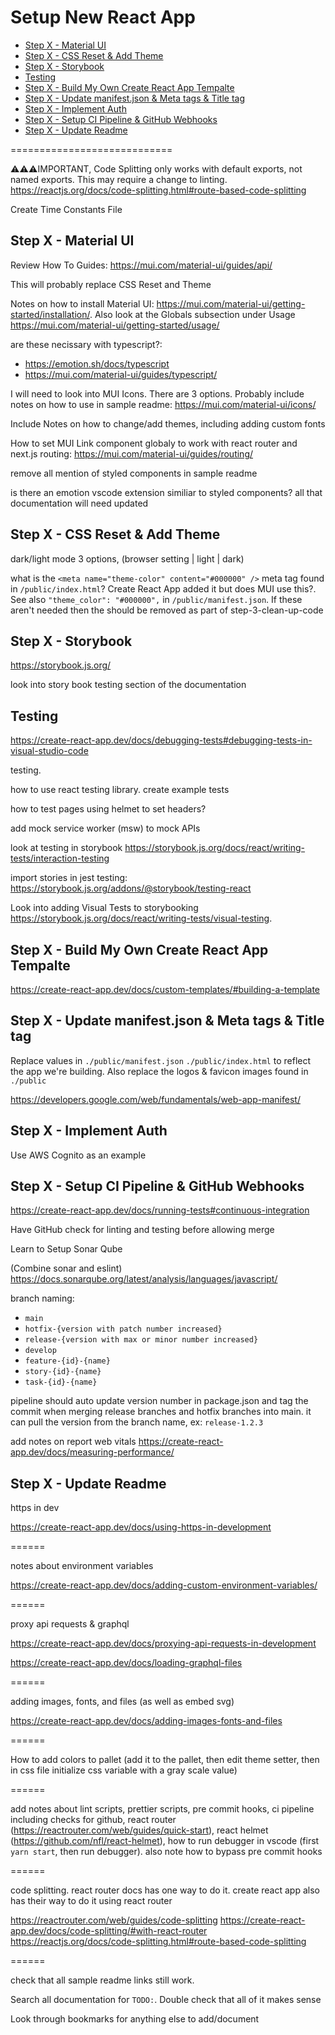 # Setup New React App <!-- omit in toc -->

- [Step X - Material UI](#step-x---material-ui)
- [Step X - CSS Reset & Add Theme](#step-x---css-reset--add-theme)
- [Step X - Storybook](#step-x---storybook)
- [Testing](#testing)
- [Step X - Build My Own Create React App Tempalte](#step-x---build-my-own-create-react-app-tempalte)
- [Step X - Update manifest.json & Meta tags & Title tag](#step-x---update-manifestjson--meta-tags--title-tag)
- [Step X - Implement Auth](#step-x---implement-auth)
- [Step X - Setup CI Pipeline & GitHub Webhooks](#step-x---setup-ci-pipeline--github-webhooks)
- [Step X - Update Readme](#step-x---update-readme)

============================

⚠️⚠️⚠️IMPORTANT, Code Splitting only works with default exports, not named exports. This may require a change to linting. https://reactjs.org/docs/code-splitting.html#route-based-code-splitting

Create Time Constants File

## Step X - Material UI

Review How To Guides: https://mui.com/material-ui/guides/api/

This will probably replace CSS Reset and Theme

Notes on how to install Material UI: https://mui.com/material-ui/getting-started/installation/. Also look at the Globals subsection under Usage https://mui.com/material-ui/getting-started/usage/

are these necissary with typescript?:

- https://emotion.sh/docs/typescript
- https://mui.com/material-ui/guides/typescript/

I will need to look into MUI Icons. There are 3 options. Probably include notes on how to use in sample readme: https://mui.com/material-ui/icons/

Include Notes on how to change/add themes, including adding custom fonts

How to set MUI Link component globaly to work with react router and next.js routing: https://mui.com/material-ui/guides/routing/

remove all mention of styled components in sample readme

is there an emotion vscode extension similiar to styled components? all that documentation will need updated

## Step X - CSS Reset & Add Theme

dark/light mode 3 options, (browser setting | light | dark)

what is the `<meta name="theme-color" content="#000000" />` meta tag found in `/public/index.html`? Create React App added it but does MUI use this?. See also `"theme_color": "#000000",` in `/public/manifest.json`. If these aren't needed then the should be removed as part of step-3-clean-up-code

## Step X - Storybook

https://storybook.js.org/

look into story book testing section of the documentation

## Testing

https://create-react-app.dev/docs/debugging-tests#debugging-tests-in-visual-studio-code

testing.

how to use react testing library. create example tests

how to test pages using helmet to set headers?

add mock service worker (msw) to mock APIs

look at testing in storybook https://storybook.js.org/docs/react/writing-tests/interaction-testing

import stories in jest testing: https://storybook.js.org/addons/@storybook/testing-react

Look into adding Visual Tests to storybooking https://storybook.js.org/docs/react/writing-tests/visual-testing.

## Step X - Build My Own Create React App Tempalte

https://create-react-app.dev/docs/custom-templates/#building-a-template

## Step X - Update manifest.json & Meta tags & Title tag

Replace values in `./public/manifest.json` `./public/index.html` to reflect the app we're building. Also replace the logos & favicon images found in `./public`

https://developers.google.com/web/fundamentals/web-app-manifest/

## Step X - Implement Auth

Use AWS Cognito as an example

## Step X - Setup CI Pipeline & GitHub Webhooks

https://create-react-app.dev/docs/running-tests#continuous-integration

Have GitHub check for linting and testing before allowing merge

Learn to Setup Sonar Qube

(Combine sonar and eslint) https://docs.sonarqube.org/latest/analysis/languages/javascript/

branch naming:

- `main`
- `hotfix-{version with patch number increased}`
- `release-{version with max or minor number increased}`
- `develop`
- `feature-{id}-{name}`
- `story-{id}-{name}`
- `task-{id}-{name}`

pipeline should auto update version number in package.json and tag the commit when merging release branches and hotfix branches into main. it can pull the version from the branch name, ex: `release-1.2.3`

add notes on report web vitals https://create-react-app.dev/docs/measuring-performance/

## Step X - Update Readme

https in dev

https://create-react-app.dev/docs/using-https-in-development

======

notes about environment variables

https://create-react-app.dev/docs/adding-custom-environment-variables/

======

proxy api requests & graphql

https://create-react-app.dev/docs/proxying-api-requests-in-development

https://create-react-app.dev/docs/loading-graphql-files

======

adding images, fonts, and files (as well as embed svg)

https://create-react-app.dev/docs/adding-images-fonts-and-files

======

How to add colors to pallet (add it to the pallet, then edit theme setter, then in css file initialize css variable with a gray scale value)

======

add notes about lint scripts, prettier scripts, pre commit hooks, ci pipeline including checks for github, react router (https://reactrouter.com/web/guides/quick-start), react helmet (https://github.com/nfl/react-helmet), how to run debugger in vscode (first `yarn start`, then run debugger). also note how to bypass pre commit hooks

======

code splitting. react router docs has one way to do it. create react app also has their way to do it using react router

https://reactrouter.com/web/guides/code-splitting
https://create-react-app.dev/docs/code-splitting/#with-react-router
https://reactjs.org/docs/code-splitting.html#route-based-code-splitting

======

check that all sample readme links still work.

Search all documentation for `TODO:`. Double check that all of it makes sense

Look through bookmarks for anything else to add/document
